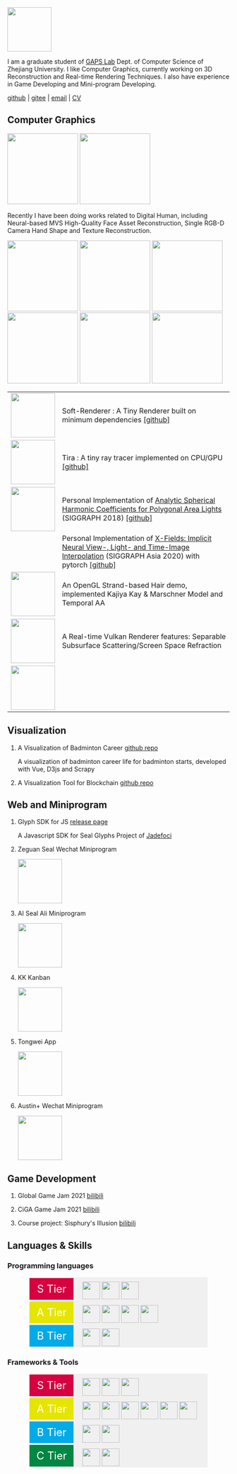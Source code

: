 <img src="https://luniumluk.github.io/images/profile-pixel.png" width="100px" height="100px">

I am a graduate student of [GAPS Lab](http://kunzhou.net/zjugaps/) Dept. of Computer Science of Zhejiang University. I like Computer Graphics, currently working on 3D Reconstruction and Real-time Rendering Techniques. I also have experience in Game Developing and Mini-program Developing.

[github](https://github.com/LuniumLuk) \| [gitee](https://gitee.com/lunium) \| [email](ziyilu@zju.edu.cn) \| [CV](https://luniumluk.github.io/docs/cv.pdf)

## Computer Graphics

<img src="https://luniumluk.github.io/images/facest.jpg" height="160px">
<img src="https://luniumluk.github.io/images/hand.jpg" height="160px">

Recently I have been doing works related to Digital Human, including Neural-based MVS High-Quality Face Asset Reconstruction, Single RGB-D Camera Hand Shape and Texture Reconstruction.

<img src="https://luniumluk.github.io/images/SoftRasterizer.png" height="160px">
<img src="https://luniumluk.github.io/images/Tira.png" height="160px">
<img src="https://luniumluk.github.io/images/ash.jpg" height="160px">

<img src="https://luniumluk.github.io/images/marschner_hair.jpg" height="160px">
<img src="https://luniumluk.github.io/images/ddrenderer.jpg" height="160px">
<img src="https://luniumluk.github.io/images/ssss.jpg" height="160px">

<style>
td, th {
   border: none!important;
}
</style>

|     |     |
| --- | --- |
| <img src="https://luniumluk.github.io/images/SoftRasterizer.png" width="100px"> | Soft-Renderer : A Tiny Renderer built on minimum dependencies <a href="https://github.com/LuniumLuk/SoftRenderer">[github]</a> |
| <img src="https://luniumluk.github.io/images/Tira.png" width="100px"> | Tira : A tiny ray tracer implemented on CPU/GPU <a href="https://github.com/LuniumLuk/Tira">[github]</a> |
| <img src="https://luniumluk.github.io/images/ash.jpg" width="100px"> | Personal Implementation of [Analytic Spherical Harmonic Coefficients for Polygonal Area Lights](https://cseweb.ucsd.edu/~viscomp/projects/ash/) (SIGGRAPH 2018) <a href="https://github.com/LuniumLuk/AnalyticSHAreaLight">[github]</a> |
| | Personal Implementation of [X-Fields: Implicit Neural View-, Light- and Time-Image Interpolation](https://xfields.mpi-inf.mpg.de/) (SIGGRAPH Asia 2020) with pytorch <a href="https://github.com/LuniumLuk/xfield-pytorch">[github]</a> |
| <img src="https://luniumluk.github.io/images/marschner_hair.jpg" width="100px"> | An OpenGL Strand-based Hair demo, implemented Kajiya Kay & Marschner Model and Temporal AA |
| <img src="https://luniumluk.github.io/images/ddrenderer.jpg" width="100px"> | A Real-time Vulkan Renderer features: Separable Subsurface Scattering/Screen Space Refraction |
| <img src="https://luniumluk.github.io/images/ssss.jpg" width="100px"> | |

## Visualization

1. A Visualization of Badminton Career [github repo](https://github.com/LuniumLuk/Badminton-Career-Vis)

    A visualization of badminton career life for badminton starts, developed with Vue, D3js and Scrapy

2. A Visualization Tool for Blockchain [github repo](https://github.com/LBruyne/view-blockchain)
   
## Web and Miniprogram

1. Glyph SDK for JS [release page](https://gitlab.jadefoci.com:1443/seal-sdk/js-sdk-release)

    A Javascript SDK for Seal Glyphs Project of [Jadefoci](https://www.jadefoci.com)

2. Zeguan Seal Wechat Miniprogram

    <img src="https://luniumluk.github.io/images/seal_wx.jpg" width="100px" height="100px">

3. AI Seal Ali Miniprogram
    
    <img src="https://luniumluk.github.io/images/seal_ali.jpg" width="100px">

4. KK Kanban
    
    <img src="https://luniumluk.github.io/images/kk_wx.jpg" width="100px" height="100px">

5. Tongwei App
    
    <img src="https://luniumluk.github.io/images/tongwei.jpg" width="100px" height="100px">

6. Austin+ Wechat Miniprogram

    <img src="https://luniumluk.github.io/images/austin_wx.jpg" width="100px" height="100px">

## Game Development

1. Global Game Jam 2021 [bilibili](https://www.bilibili.com/video/BV1Ty4y1n7uZ)

2. CiGA Game Jam 2021 [bilibili](https://www.bilibili.com/video/BV1dh411h7Na)

3. Course project: Sisphury's Illusion [bilibili](https://www.bilibili.com/video/BV1uM4y1N75u)


## Languages & Skills

<style>
    .tier img {
        width: 40px;
    }
</style>

<style>
    .tier-list {
        width: 80%;
        margin: auto;
        overflow: hidden;
    }

    .tier {
        background-color: #f0f0f0;
        display: flex;
        align-items: center;
    }

    .tier-header {
        font-size: 24px;
        color: white;
        padding: 10px;
        margin-right: 20px;
        width: 80px;
        text-align: center;
    }

    .tier-items {
        padding-top: 10px;
    }
</style>

### Programming languages

<div class="tier-list">
    <div class="tier">
        <div class="tier-header" style="background-color: #D70040;">S Tier</div>
        <div class="tier-items">
            <img src="https://cdn.jsdelivr.net/gh/devicons/devicon@latest/icons/cplusplus/cplusplus-original.svg" />
            <img src="https://cdn.jsdelivr.net/gh/devicons/devicon@latest/icons/c/c-original.svg" />
            <img src="https://cdn.jsdelivr.net/gh/devicons/devicon@latest/icons/python/python-original-wordmark.svg" />
        </div>
    </div>
    <div class="tier">
        <div class="tier-header" style="background-color: #E5E500;">A Tier</div>
        <div class="tier-items">
            <img src="https://cdn.jsdelivr.net/gh/devicons/devicon@latest/icons/latex/latex-original.svg" />
            <img src="https://cdn.jsdelivr.net/gh/devicons/devicon@latest/icons/javascript/javascript-original.svg" />
            <img src="https://cdn.jsdelivr.net/gh/devicons/devicon@latest/icons/html5/html5-original-wordmark.svg" />
            <img src="https://cdn.jsdelivr.net/gh/devicons/devicon@latest/icons/css3/css3-original-wordmark.svg" />
        </div>
    </div>
    <div class="tier">
        <div class="tier-header" style="background-color: #00ABE7;">B Tier</div>
        <div class="tier-items">
            <img src="https://cdn.jsdelivr.net/gh/devicons/devicon@latest/icons/swift/swift-original-wordmark.svg" />
            <img src="https://cdn.jsdelivr.net/gh/devicons/devicon@latest/icons/csharp/csharp-original.svg" />
        </div>
    </div>
</div>

### Frameworks & Tools

<div class="tier-list">
    <div class="tier">
        <div class="tier-header" style="background-color: #D70040;">S Tier</div>
        <div class="tier-items">
            <img src="https://cdn.jsdelivr.net/gh/devicons/devicon@latest/icons/pytorch/pytorch-original-wordmark.svg" />
            <img src="https://cdn.jsdelivr.net/gh/devicons/devicon@latest/icons/opengl/opengl-original.svg" />
            <img src="https://luniumluk.github.io/images/vulkan.svg" />
        </div>
    </div>
    <div class="tier">
        <div class="tier-header" style="background-color: #E5E500;">A Tier</div>
        <div class="tier-items">
            <img src="https://cdn.jsdelivr.net/gh/devicons/devicon@latest/icons/unrealengine/unrealengine-original-wordmark.svg" />
            <img src="https://cdn.jsdelivr.net/gh/devicons/devicon@latest/icons/unity/unity-original-wordmark.svg" />
            <img src="https://cdn.jsdelivr.net/gh/devicons/devicon@latest/icons/maya/maya-original-wordmark.svg" />
            <img src="https://cdn.jsdelivr.net/gh/devicons/devicon@latest/icons/blender/blender-original.svg" />
            <img src="https://cdn.jsdelivr.net/gh/devicons/devicon@latest/icons/vscode/vscode-original.svg" />
            <img src="https://cdn.jsdelivr.net/gh/devicons/devicon@latest/icons/visualstudio/visualstudio-original.svg" />
        </div>
    </div>
    <div class="tier">
        <div class="tier-header" style="background-color: #00ABE7;">B Tier</div>
        <div class="tier-items">
            <img src="https://cdn.jsdelivr.net/gh/devicons/devicon@latest/icons/threejs/threejs-original-wordmark.svg" />
            <img src="https://cdn.jsdelivr.net/gh/devicons/devicon@latest/icons/photoshop/photoshop-original.svg" />
        </div>
    </div>
    <div class="tier">
        <div class="tier-header" style="background-color: #008744;">C Tier</div>
        <div class="tier-items">
            <img src="https://cdn.jsdelivr.net/gh/devicons/devicon@latest/icons/xcode/xcode-original.svg" />
            <img src="https://cdn.jsdelivr.net/gh/devicons/devicon@latest/icons/vuejs/vuejs-original-wordmark.svg" />
        </div>
    </div>
</div>



